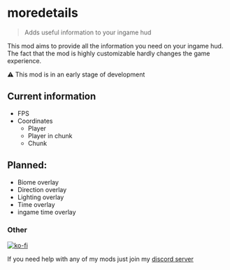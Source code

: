 # moredetails

> Adds useful information to your ingame hud

This mod aims to provide all the information you need on your ingame hud. The fact that the mod is highly customizable
hardly changes the game experience.

⚠️ This mod is in an early stage of development
<br>

## Current information 
 - FPS
 - Coordinates
   - Player
   - Player in chunk
   - Chunk

## Planned:
- Biome overlay
- Direction overlay
- Lighting overlay
- Time overlay
- ingame time overlay

### Other
[![ko-fi](https://ko-fi.com/img/githubbutton_sm.svg)](https://ko-fi.com/I3I8F1WX4)

If you need help with any of my mods just join my [discord server](https://nyon.dev/discord)